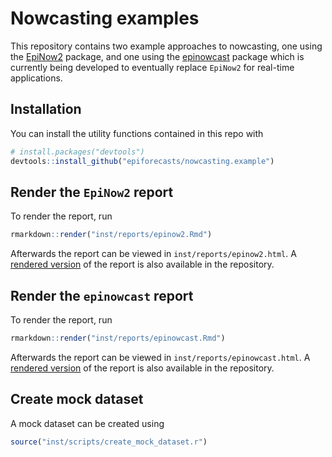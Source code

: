 
<!-- README.md is generated from README.Rmd. Please edit that file -->

# Nowcasting examples

This repository contains two example approaches to nowcasting, one using
the [EpiNow2](https://epiforecasts.io/EpiNow2/) package, and one using
the [epinowcast](https://epiforecasts.io/epinowcast/) package which is
currently being developed to eventually replace `EpiNow2` for real-time
applications.

## Installation

You can install the utility functions contained in this repo with

``` r
# install.packages("devtools")
devtools::install_github("epiforecasts/nowcasting.example")
```

## Render the `EpiNow2` report

To render the report, run

``` r
rmarkdown::render("inst/reports/epinow2.Rmd")
```

Afterwards the report can be viewed in `inst/reports/epinow2.html`. A
[rendered version](inst/reports/epinow2.md) of the report is also
available in the repository.

## Render the `epinowcast` report

To render the report, run

``` r
rmarkdown::render("inst/reports/epinowcast.Rmd")
```

Afterwards the report can be viewed in `inst/reports/epinowcast.html`. A
[rendered version](inst/reports/epinowcast.md) of the report is also
available in the repository.

## Create mock dataset

A mock dataset can be created using

``` r
source("inst/scripts/create_mock_dataset.r")
```
